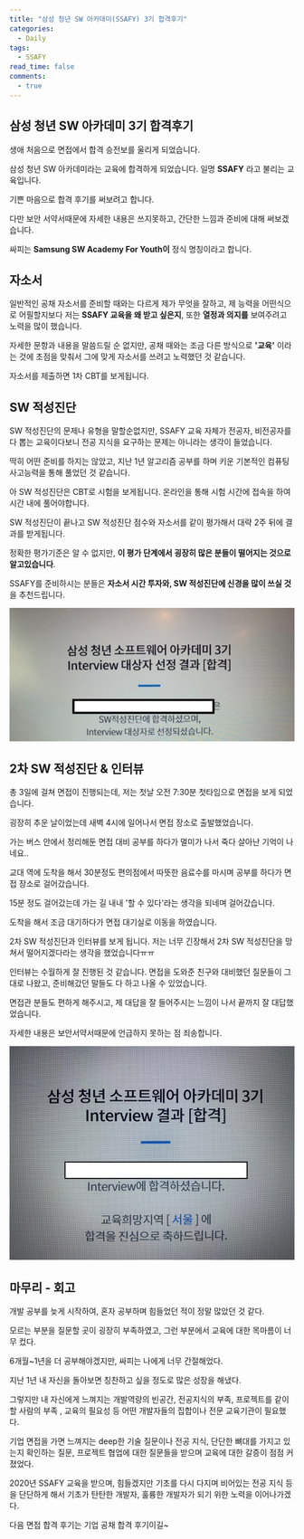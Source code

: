 ```yaml
---
title: "삼성 청년 SW 아카데미(SSAFY) 3기 합격후기"
categories:
  - Daily
tags:
  - SSAFY
read_time: false
comments:
  - true
---
```


## 삼성 청년 SW 아카데미 3기 합격후기

생애 처음으로 면접에서 합격 승전보를 울리게 되었습니다.

삼성 청년 SW 아카데미라는 교육에 합격하게 되었습니다. 일명 __SSAFY__ 라고 불리는 교육입니다.

기쁜 마음으로 합격 후기를 써보려고 합니다.

다만 보안 서약서때문에 자세한 내용은 쓰지못하고, 간단한 느낌과 준비에 대해 써보겠습니다.

싸피는 __Samsung SW Academy For Youth이__ 정식 명칭이라고 합니다.

## 자소서

일반적인 공채 자소서를 준비할 때와는 다르게 제가 무엇을 잘하고, 제 능력을 어떤식으로 어필할지보다 저는 __SSAFY 교육을 왜 받고 싶은지__, 또한 __열정과 의지를__ 보여주려고 노력을 많이 했습니다.

자세한 문항과 내용을 말씀드릴 순 없지만, 공채 때와는 조금 다른 방식으로 __'교육'__ 이라는 것에 초점을 맞춰서 그에 맞게 자소서를 쓰려고 노력했던 것 같습니다.

자소서를 제출하면 1차 CBT를 보게됩니다.

## SW 적성진단

SW 적성진단의 문제나 유형을 말할순없지만, SSAFY 교육 자체가 전공자, 비전공자를 다 뽑는 교육이다보니 전공 지식을 요구하는 문제는 아니라는 생각이 들었습니다.

딱히 어떤 준비를 하지는 않았고, 지난 1년 알고리즘 공부를 하며 키운 기본적인 컴퓨팅 사고능력을 통해 풀었던 것 같습니다.

아 SW 적성진단은 CBT로 시험을 보게됩니다. 온라인을 통해 시험 시간에 접속을 하여 시간 내에 풀어야합니다.

SW 적성진단이 끝나고 SW 적성진단 점수와 자소서를 같이 평가해서 대략 2주 뒤에 결과를 받게됩니다.

정확한 평가기준은 알 수 없지만, __이 평가 단계에서 굉장히 많은 분들이 떨어지는 것으로 알고있습니다__.

SSAFY를 준비하시는 분들은 __자소서 시간 투자와, SW 적성진단에 신경을 많이 쓰실 것__ 을 추천드립니다.

![](/assets/img/daily/ssafycbt.jpg)


## 2차 SW 적성진단 & 인터뷰

총 3일에 걸쳐 면접이 진행되는데, 저는 첫날 오전 7:30분 첫타임으로 면접을 보게 되었습니다.

굉장히 추운 날이었는데 새벽 4시에 일어나서 면접 장소로 출발했었습니다.

가는 버스 안에서 정리해둔 면접 대비 공부를 하다가 멀미가 나서 죽다 살아난 기억이 나네요..

교대 역에 도착을 해서 30분정도 편의점에서 따뜻한 음료수를 마시며 공부를 하다가 면접 장소로 걸어갔습니다. 

15분 정도 걸어갔는데 가는 길 내내 '할 수 있다'라는 생각을 되네며 걸어갔습니다.

도착을 해서 조금 대기하다가 면접 대기실로 이동을 하였습니다.

2차 SW 적성진단과 인터뷰를 보게 됩니다. 저는 너무 긴장해서 2차 SW 적성진단을 망쳐서 떨어지겠다라는 생각을 했었습니다ㅠㅠ

인터뷰는 수월하게 잘 진행된 것 같습니다. 면접을 도와준 친구와 대비했던 질문들이 그대로 나왔고, 준비해갔던 말들도 다 하고 나올 수 있었습니다. 

면접관 분들도 편하게 해주시고, 제 대답을 잘 들어주시는 느낌이 나서 끝까지 잘 대답했었습니다.

자세한 내용은 보안서약서때문에 언급하지 못하는 점 죄송합니다.

![](/assets/img/daily/ssafy.jpg)

## 마무리 - 회고

개발 공부를 늦게 시작하여, 혼자 공부하며 힘들었던 적이 정말 많았던 것 같다.

모르는 부분을 질문할 곳이 굉장히 부족하였고, 그런 부분에서 교육에 대한 목마름이 너무 컸다.

6개월~1년을 더 공부해야겠지만, 싸피는 나에게 너무 간절해었다.

지난 1년 내 자신을 돌아보면 칭찬하고 싶을 정도로 많은 성장을 해냈다.

그렇지만 내 자신에게 느껴지는 개발역량의 빈공간, 전공지식의 부족, 프로젝트를 같이 할 사람의 부족 , 교육의 필요성 등 어떤 개발자들의 집합이나 전문 교육기관이 필요했다.

기업 면접을 가면 느껴지는 deep한 기술 질문이나 전공 지식, 단단한 뼈대를 가지고 있는지 확인하는 질문, 프로젝트 협업에 대한 질문들을 받으며 교육에 대한 갈증이 점점 커졌었다.

2020년 SSAFY 교육을 받으며, 힘들겠지만 기초를 다시 다지며 비어있는 전공 지식 등을 단단하게 해서 기초가 탄탄한 개발자, 훌륭한 개발자가 되기 위한 노력을 이어나가겠다.

다음 면접 합격 후기는 기업 공채 합격 후기이길~






















